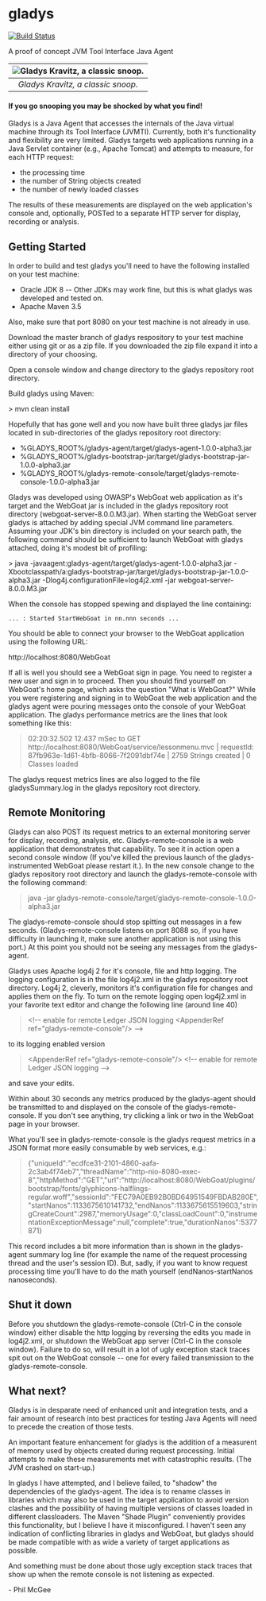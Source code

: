 # gladys

[![Build Status](https://travis-ci.com/p27mcgee/gladys.svg?branch=master)](https://travis-ci.com/p27mcgee/gladys)

A proof of concept JVM Tool Interface Java Agent

| ![Gladys Kravitz, a classic snoop.][mskravitz] |
|:--:|
| *Gladys Kravitz, a classic snoop.* |

#### If you go snooping you may be shocked by what you find!

Gladys is a Java Agent that accesses the internals of the Java virtual machine through its Tool Interface (JVMTI).  Currently, both it's functionality and flexibility are very limited.  Gladys targets web applications running in a Java Servlet container (e.g., Apache Tomcat) and attempts to measure, for each HTTP request: 
* the processing time
* the number of String objects created
* the number of newly loaded classes

The results of these measurements are displayed on the web application's console and, optionally, POSTed 
to a separate HTTP server for display, recording or analysis.  

## Getting Started

In order to build and test gladys you'll need to have the following installed on your test machine:
* Oracle JDK 8  -- Other JDKs may work fine, but this is what gladys was developed and tested on.
* Apache Maven 3.5

Also, make sure that port 8080 on your test machine is not already in use.

Download the master branch of gladys respository to your test machine either using git or as a zip file.  If you downloaded the zip file expand it into a directory of your choosing.

Open a console window and change directory to the gladys repository root directory.

Build gladys using Maven:

\> mvn clean install

Hopefully that has gone well and you now have built three gladys jar files located in sub-directories of the gladys repository root directory:
* %GLADYS_ROOT%/gladys-agent/target/gladys-agent-1.0.0-alpha3.jar
* %GLADYS_ROOT%/gladys-bootstrap-jar/target/gladys-bootstrap-jar-1.0.0-alpha3.jar
* %GLADYS_ROOT%/gladys-remote-console/target/gladys-remote-console-1.0.0-alpha3.jar

Gladys was developed using OWASP's WebGoat web application as it's target and the WebGoat jar is included in the gladys repository root directory (webgoat-server-8.0.0.M3.jar). When starting the WebGoat server gladys is attached by adding special JVM command line parameters.  Assuming your JDK's bin directory is included on your search path, the following command should be sufficient to launch WebGoat with gladys attached, doing it's modest bit of profiling:

\> java -javaagent:gladys-agent/target/gladys-agent-1.0.0-alpha3.jar -Xbootclasspath/a:gladys-bootstrap-jar/target/gladys-bootstrap-jar-1.0.0-alpha3.jar -Dlog4j.configurationFile=log4j2.xml -jar webgoat-server-8.0.0.M3.jar

When the console has stopped spewing and displayed the line containing:

    ... : Started StartWebGoat in nn.nnn seconds ...

You should be able to connect your browser to the WebGoat application using the following URL:

http://localhost:8080/WebGoat
    
If all is well you should see a WebGoat sign in page.  You need to register a new user and sign in to proceed. Then you should find yourself on WebGoat's home page, which asks the question "What is WebGoat?"  While you were registering and signing in to WebGoat the web application and the gladys agent were pouring messages onto the console of your WebGoat application.  The gladys performance metrics are the lines that look something like this:

>02:20:32.502     12.437 mSec to GET http://localhost:8080/WebGoat/service/lessonmenu.mvc | requestId: 87fb963e-1d61-4bfb-8066-7f2091dbf74e |   2759 Strings created |    0 Classes loaded

The gladys request metrics lines are also logged to the file gladysSummary.log in the gladys repository root directory.

## Remote Monitoring

Gladys can also POST its request metrics to an external monitoring server for display, recording, analysis, etc.  Gladys-remote-console is a web application that demonstrates that capability.  To see it in action open a second console window (If you've killed the previous launch of the gladys-instrumented WebGoat please restart it.).  In the new console change to the gladys repository root directory and launch the gladys-remote-console with the following command:

>java -jar gladys-remote-console/target/gladys-remote-console-1.0.0-alpha3.jar

The gladys-remote-console should stop spitting out messages in a few seconds.  (Gladys-remote-console listens on port 8088 so, if you have difficulty in launching it, make sure another application is not using this port.) At this point you should not be seeing any messages from the gladys-agent.

Gladys uses Apache log4j 2 for it's console, file and http logging.  The logging configuration is in the file log4j2.xml in the gladys repository root directory.  Log4j 2, cleverly, monitors it's configuration file for changes and applies them on the fly.  To turn on the remote logging open log4j2.xml in your favorite text editor and change the following line (around line 40)

> \<!-- enable for remote Ledger JSON logging \<AppenderRef ref="gladys-remote-console"/\> --\>

to its logging enabled version

> \<AppenderRef ref="gladys-remote-console"/\> \<!-- enable for remote Ledger JSON logging --\>

and save your edits.

Within about 30 seconds any metrics produced by the gladys-agent should be transmitted to and displayed on the console of the gladys-remote-console.  If you don't see anything, try clicking a link or two in the WebGoat page in your browser.

What you'll see in gladys-remote-console is the gladys request metrics in a JSON format more easily consumable by web services, e.g.:

> {"uniqueId":"ecdfce31-2101-4860-aafa-2c3ab4f74eb7","threadName":"http-nio-8080-exec-8","httpMethod":"GET","url":"http://localhost:8080/WebGoat/plugins/bootstrap/fonts/glyphicons-halflings-regular.woff","sessionId":"FEC79A0EB92B0BD64951549FBDAB280E","startNanos":1133675610141732,"endNanos":1133675615519603,"stringCreateCount":2987,"memoryUsage":0,"classLoadCount":0,"instrumentationExceptionMessage":null,"complete":true,"durationNanos":5377871}

This record includes a bit more information than is shown in the gladys-agent summary log line (for example the name of the request processing thread and the user's session ID).  But, sadly, if you want to know request processing time you'll have to do the math yourself (endNanos-startNanos nanoseconds).

## Shut it down

Before you shutdown the gladys-remote-console (Ctrl-C in the console window) either disable the http logging by reversing the edits you made in log4j2.xml, or shutdown the WebGoat app server (Ctrl-C in the console window).  Failure to do so, will result in a lot of ugly exception stack traces spit out on the WebGoat console -- one for every failed transmission to the gladys-remote-console.

## What next?

Gladys is in desparate need of enhanced unit and integration tests, and a fair amount of research into best practices for testing Java Agents will need to precede the creation of those tests.

An important feature enhancement for gladys is the addition of a measurent of memory used by objects created during request processing.  Initial attempts to make these measurements met with catastrophic results.  (The JVM crashed on start-up.)

In gladys I have attempted, and I believe failed, to "shadow" the dependencies of the gladys-agent.  The idea is to rename classes in libraries which may also be used in the target application to avoid version clashes and the possibility of having multiple versions of classes loaded in different classloaders.  The Maven "Shade Plugin" conveniently provides this functionality, but I believe I have it misconfigured.  I haven't seen any indication of conflicting libraries in gladys and WebGoat, but gladys should be made compatible with as wide a variety of target applications as possible.

And something must be done about those ugly exception stack traces that show up when the remote console is not listening as expected.

\- Phil McGee

[mskravitz]: https://vignette.wikia.nocookie.net/bewitched/images/e/ee/Gladys_Kravitz.jpg/revision/latest?cb=20090817040052

